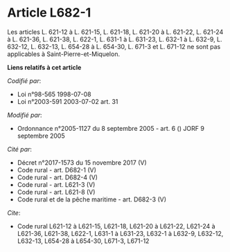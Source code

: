 # Article L682-1

Les articles L. 621-12 à L. 621-15, L. 621-18, L. 621-20 à L. 621-22, L. 621-24 à L. 621-36, L. 621-38, L. 622-1, L. 631-1 à
L. 631-23, L. 632-1 à L. 632-9, L. 632-12, L. 632-13, L. 654-28 à L. 654-30, L. 671-3 et L. 671-12 ne sont pas applicables à
Saint-Pierre-et-Miquelon.

**Liens relatifs à cet article**

_Codifié par_:

  - Loi n°98-565 1998-07-08
  - Loi n°2003-591 2003-07-02 art. 31

_Modifié par_:

  - Ordonnance n°2005-1127 du 8 septembre 2005 - art. 6 () JORF 9 septembre 2005

_Cité par_:

  - Décret n°2017-1573 du 15 novembre 2017 (V)
  - Code rural - art. D682-1 (V)
  - Code rural - art. D682-4 (V)
  - Code rural - art. L621-3 (V)
  - Code rural - art. L621-8 (V)
  - Code rural et de la pêche maritime - art. D682-3 (V)

_Cite_:

  - Code rural L621-12 à L621-15, L621-18, L621-20 à L621-22, L621-24 à L621-36, L621-38, L622-1, L631-1 à L631-23, L632-1 à L632-9, L632-12, L632-13, L654-28 à L654-30, L671-3, L671-12
